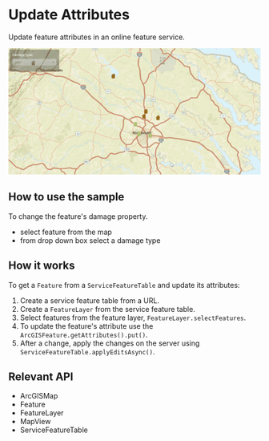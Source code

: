 # Update Attributes

Update feature attributes in an online feature service.

![](UpdateAttributes.gif)

## How to use the sample

To change the feature's damage property.
  - select feature from the map
  - from drop down box select a damage type

## How it works

To get a `Feature` from a `ServiceFeatureTable` and update its attributes:


  1. Create a service feature table from a URL.
  2. Create a `FeatureLayer` from the service feature table.
  3. Select features from the feature layer, `FeatureLayer.selectFeatures`.
  4. To update the feature's attribute use the `ArcGISFeature.getAttributes().put()`.
  5. After a change, apply the changes on the server using `ServiceFeatureTable.applyEditsAsync()`.


## Relevant API


*   ArcGISMap
*   Feature
*   FeatureLayer
*   MapView
*   ServiceFeatureTable

